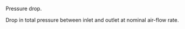 Pressure drop.


<!-- comment -->


Drop in total pressure between inlet and outlet at nominal air-flow rate.

